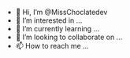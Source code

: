 - 👋 Hi, I’m @MissChoclatedev
- 👀 I’m interested in ...
- 🌱 I’m currently learning ...
- 💞️ I’m looking to collaborate on ...
- 📫 How to reach me ...

<!---
MissChoclatedev/MissChoclatedev is a ✨ special ✨ repository because its `README.md` (this file) appears on your GitHub profile.
You can click the Preview link to take a look at your changes.
--->
